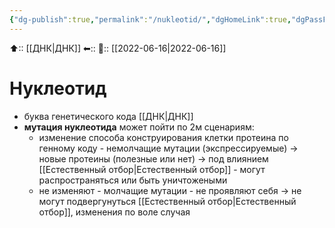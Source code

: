 ```yaml
---
{"dg-publish":true,"permalink":"/nukleotid/","dgHomeLink":true,"dgPassFrontmatter":false}
---
```



⬆:: [[ДНК|ДНК]]
⬅::
📅:: [[2022-06-16|2022-06-16]]

# Нуклеотид
- буква генетического кода [[ДНК|ДНК]]
- **мутация нуклеотида** может пойти по 2м сценариям:
	- изменение способа конструирования клетки протеина по генному коду - немолчащие мутации (экспрессируемые) -> новые протеины (полезные или нет) -> под влиянием [[Естественный отбор|Естественный отбор]] - могут распространяться или быть уничтожеными
	- не изменяют - молчащие мутации - не проявляют себя -> не могут подвергунуться [[Естественный отбор|Естественный отбор]], изменения по воле случая